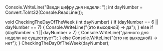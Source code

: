 Console.WriteLine("Введи цифру дня недели: ");
int dayNumber = Convert.ToInt32(Console.ReadLine());

void CheckingTheDayOfTheWeek (int dayNumber) {
if (dayNumber == 6 || dayNumber == 7) {
Console.WriteLine("(это выходной) -> да");
}
else if (dayNumber < 1 || dayNumber > 7) {
Console.WriteLine("данного дня недели не существует");
}
else Console.WriteLine("(это не выходной) -> нет");
}
CheckingTheDayOfTheWeek(dayNumber);

